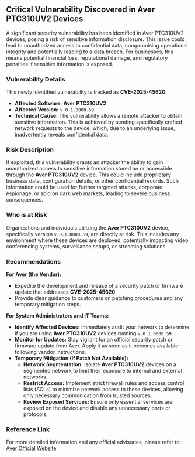 ## Critical Vulnerability Discovered in Aver PTC310UV2 Devices

A significant security vulnerability has been identified in Aver PTC310UV2 devices, posing a risk of sensitive information disclosure. This issue could lead to unauthorized access to confidential data, compromising operational integrity and potentially leading to a data breach. For businesses, this means potential financial loss, reputational damage, and regulatory penalties if sensitive information is exposed.

### Vulnerability Details

This newly identified vulnerability is tracked as **CVE-2025-45620**.

*   **Affected Software:** **Aver PTC310UV2**
*   **Affected Version:** `v.0.1.0000.59`
*   **Technical Cause:** The vulnerability allows a remote attacker to obtain sensitive information. This is achieved by sending specifically crafted network requests to the device, which, due to an underlying issue, inadvertently reveals confidential data.

### Risk Description

If exploited, this vulnerability grants an attacker the ability to gain unauthorized access to sensitive information stored on or accessible through the **Aver PTC310UV2** device. This could include proprietary business data, configuration details, or other confidential records. Such information could be used for further targeted attacks, corporate espionage, or sold on dark web markets, leading to severe business consequences.

### Who is at Risk

Organizations and individuals utilizing the **Aver PTC310UV2** device, specifically version `v.0.1.0000.59`, are directly at risk. This includes any environment where these devices are deployed, potentially impacting video conferencing systems, surveillance setups, or streaming solutions.

### Recommendations

**For Aver (the Vendor):**
*   Expedite the development and release of a security patch or firmware update that addresses **CVE-2025-45620**.
*   Provide clear guidance to customers on patching procedures and any temporary mitigation steps.

**For System Administrators and IT Teams:**
*   **Identify Affected Devices:** Immediately audit your network to determine if you are using **Aver PTC310UV2** devices running `v.0.1.0000.59`.
*   **Monitor for Updates:** Stay vigilant for an official security patch or firmware update from Aver. Apply it as soon as it becomes available following vendor instructions.
*   **Temporary Mitigation (If Patch Not Available):**
    *   **Network Segmentation:** Isolate **Aver PTC310UV2** devices on a segmented network to limit their exposure to internal and external networks.
    *   **Restrict Access:** Implement strict firewall rules and access control lists (ACLs) to minimize network access to these devices, allowing only necessary communication from trusted sources.
    *   **Review Exposed Services:** Ensure only essential services are exposed on the device and disable any unnecessary ports or protocols.

### Reference Link

For more detailed information and any official advisories, please refer to:
[Aver Official Website](http://aver.com)